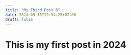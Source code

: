 ```yaml
---
title: "My Third Post B"
date: 2024-05-15T15:54:25+07:00
draft: false
---
```


# This is my first post in 2024
